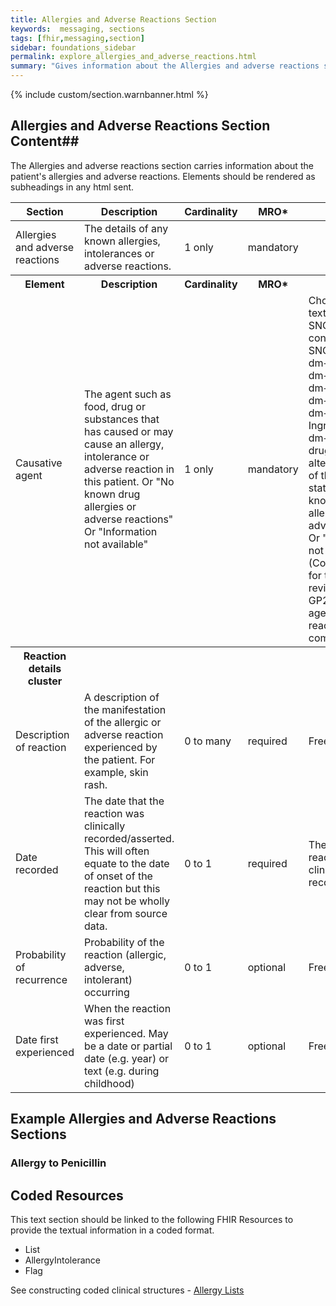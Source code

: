 ```yaml
---
title: Allergies and Adverse Reactions Section
keywords:  messaging, sections
tags: [fhir,messaging,section]
sidebar: foundations_sidebar
permalink: explore_allergies_and_adverse_reactions.html
summary: "Gives information about the Allergies and adverse reactions section"
---
```


{% include custom/section.warnbanner.html %}

## Allergies and Adverse Reactions Section Content##
The Allergies and adverse reactions section carries information about the patient's allergies and adverse reactions. Elements should be rendered as subheadings in any html sent.


<table style="width:100%;max-width: 100%;">
	<thead>
		<tr>
			<th width="18%">Section</th>
			<th width="30%">Description</th>
			<th width="11%">Cardinality</th>
			<th width="11%">MRO*</th>
			<th width="30%">Values</th>
		</tr>
	</thead>
 <tbody>
  <tr>
   <td>Allergies and adverse reactions </td>
   <td>The details of any known allergies, intolerances or adverse reactions.</td>
   <td>1 only</td>
   <td>mandatory</td>
   <td>&nbsp;</td>
  </tr>
		<tr>
			<th>Element</th>
			<th>Description</th>
			<th>Cardinality</th>
			<th>MRO*</th>
			<th>Values</th>
		</tr>
  <tr>
   <td>Causative agent</td>
   <td>The agent such as food, drug or substances that has caused or may cause an allergy, intolerance or adverse reaction in this patient. Or "No known drug allergies or adverse reactions" Or "Information not available"</td>
   <td>1 only</td>
   <td>mandatory</td>
   <td>Choice of text or text derived from SNOMED CT -  constraint: SNOMED CT:NHS dm+d TF,NHS dm+d TFG,NHS dm+d VMP,NHS dm+d AMP,NHS dm+d Ingredients,NHS dm+d Combination drug VTMs,Or alternatively one of the following statements:"No known drug allergies or adverse reactions" Or "Information not available" (Comment coding for this should be reviewed as the GP2GP causative agent work reaches completion)</td>
  </tr>
  <tr>
   <th>Reaction details cluster</th>
   <th>&nbsp;</th>
   <th>&nbsp;</th>
   <th>&nbsp;</th>
   <th>&nbsp;</th>
  </tr>
  <tr>
   <td>Description of reaction</td>
   <td>A description of the manifestation of the allergic or adverse reaction experienced by the patient. For example, skin rash.</td>
   <td>0 to many</td>
   <td>required</td>
   <td>Free text</td>
  </tr>
  <tr>
   <td>Date recorded</td>
   <td>The date that the reaction was clinically recorded/asserted. This will often equate to the date of onset of the reaction but this may not be wholly clear from source data.</td>
   <td>0 to 1</td>
   <td>required</td>
   <td>The date that the reaction was clinically recorded/asserted.</td>
  </tr>
  <tr>
   <td>Probability of recurrence</td>
   <td>Probability of the reaction (allergic, adverse, intolerant) occurring</td>
   <td>0 to 1</td>
   <td>optional</td>
   <td>Free text</td>
  </tr>
  <tr>
   <td>Date first experienced</td>
   <td>When the reaction was first experienced. May be a date or partial date (e.g. year) or text (e.g. during childhood)</td>
   <td>0 to 1</td>
   <td>optional</td>
   <td>Free text</td>
  </tr>
 </tbody>
</table>


##  Example Allergies and Adverse Reactions Sections ##

### Allergy to Penicillin ###

<script src="https://gist.github.com/IOPS-DEV/c02f9626ad71d2230cd51ded6d031bb2.js"></script>

## Coded Resources ##

This text section should be linked to the following FHIR Resources to provide the textual information in a coded format.

- List
- AllergyIntolerance
- Flag
 
See constructing coded clinical structures - [Allergy Lists](build_allergy_lists.html)











